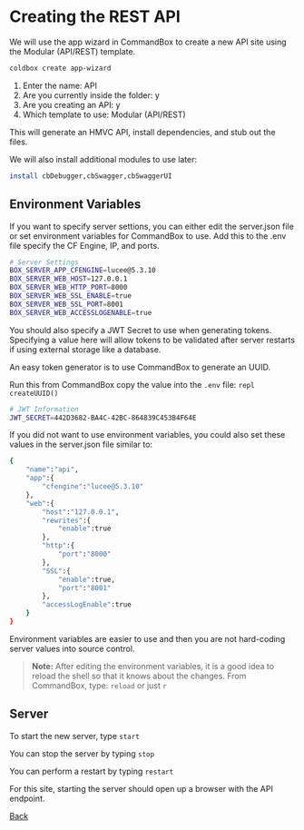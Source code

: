 # Creating the REST API

We will use the app wizard in CommandBox to create a new API site using the Modular (API/REST) template.

```bash
coldbox create app-wizard
```

1. Enter the name: API
2. Are you currently inside the folder: y
3. Are you creating an API: y
4. Which template to use: Modular (API/REST)

This will generate an HMVC API, install dependencies, and stub out the files.

We will also install additional modules to use later:

```bash
install cbDebugger,cbSwagger,cbSwaggerUI
```

## Environment Variables

If you want to specify server settions, you can either edit the server.json file or set environment variables for CommandBox to use. Add this to the .env file specify the CF Engine, IP, and ports.

```bash
# Server Settings
BOX_SERVER_APP_CFENGINE=lucee@5.3.10
BOX_SERVER_WEB_HOST=127.0.0.1
BOX_SERVER_WEB_HTTP_PORT=8000
BOX_SERVER_WEB_SSL_ENABLE=true
BOX_SERVER_WEB_SSL_PORT=8001
BOX_SERVER_WEB_ACCESSLOGENABLE=true
```
You should also specify a JWT Secret to use when generating tokens. Specifying a value here will allow tokens to be validated after server restarts if using external storage like a database.

An easy token generator is to use CommandBox to generate an UUID.

Run this from CommandBox copy the value into the `.env` file: `repl createUUID()`

```bash
# JWT Information
JWT_SECRET=442D3682-BA4C-42BC-864839C453B4F64E
```

If you did not want to use environment variables, you could also set these values in the server.json file similar to:

```bash
{
    "name":"api",
    "app":{
        "cfengine":"lucee@5.3.10"
    },
    "web":{
        "host":"127.0.0.1",
        "rewrites":{
            "enable":true
        },
        "http":{
            "port":"8000"
        },
        "SSL":{
            "enable":true,
            "port":"8001"
        },
        "accessLogEnable":true
    }
}
```

Environment variables are easier to use and then you are not hard-coding server values into source control.

> **Note:** After editing the environment variables, it is a good idea to reload the shell so that it knows about the changes. From CommandBox, type: `reload` or just `r`

## Server

To start the new server, type `start`

You can stop the server by typing `stop`

You can perform a restart by typing `restart`

For this site, starting the server should open up a browser with the API endpoint.

[Back](../readMe.md)
